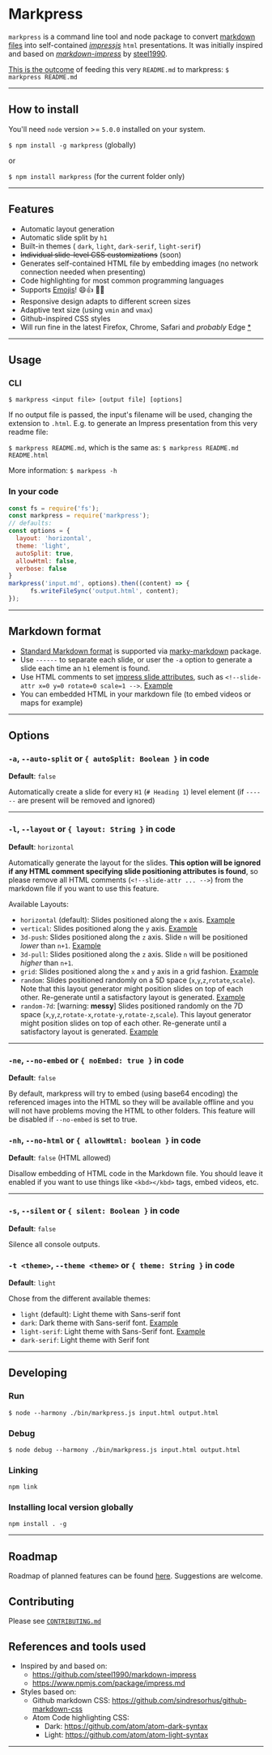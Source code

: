 <!--slide-attr x=0 y=0 -->

# Markpress

`markpress` is a command line tool and node package to convert [markdown files](https://github.com/adam-p/markdown-here/wiki/Markdown-Cheatsheet) into self-contained [*impressjs*](https://github.com/impress/impress.js/) `html` presentations. It was initially inspired and based on [*markdown-impress*](https://github.com/steel1990/markdown-impress) by [steel1990](https://github.com/steel1990).

[This is the outcome](https://gamell.github.io/markpress) of feeding this very `README.md` to markpress: `$ markpress README.md`

-----------------------------
<!--slide-attr x=2600 y=0 -->

## How to install

You'll need `node` version >= `5.0.0` installed on your system.

`$ npm install -g markpress` (globally)

or

`$ npm install markpress` (for the current folder only)

-----------------------------
<!--slide-attr x=2600 y=2600 -->

## Features

- Automatic layout generation
- Automatic slide split by `h1`
- Built-in themes ( `dark`, `light`, `dark-serif`, `light-serif`)
- ~~Individual slide-level CSS customizations~~ (soon)
- Generates self-contained HTML file by embedding images (no network connection needed when presenting)
- Code highlighting for most common programming languages
- Supports [Emojis](http://www.emoji-cheat-sheet.com/)! :smile::thumbsup: :camel::dash:
- Responsive design adapts to different screen sizes
- Adaptive text size (using `vmin` and `vmax`)
- Github-inspired CSS styles
- Will run fine in the latest Firefox, Chrome, Safari and *probably* Edge [*](http://caniuse.com/#feat=viewport-units)

-----------------------------
<!--slide-attr x=0 y=2600 rotate=90 -->

## Usage

### CLI

`$ markpress <input file> [output file] [options]`

If no output file is passed, the input's filename will be used, changing the extension to `.html`. E.g. to generate an Impress presentation from this very readme file:

`$ markpress README.md`, which is the same as: `$ markpress README.md README.html`

More information: `$ markpess -h`

### In your code

```js
const fs = require('fs');
const markpress = require('markpress');
// defaults:
const options = {
  layout: 'horizontal',
  theme: 'light',
  autoSplit: true,
  allowHtml: false,
  verbose: false
}
markpress('input.md', options).then((content) => {
      fs.writeFileSync('output.html', content);
});
```

-----------------------------
<!--slide-attr x=-2600 y=1300 rotate-x=90 rotate-y=45 -->

## Markdown format

+ [Standard Markdown format](https://github.com/adam-p/markdown-here/wiki/Markdown-Cheatsheet) is supported via [marky-markdown](https://www.npmjs.com/package/marky-markdown) package.
+ Use `------` to separate each slide, or user the `-a` option to generate a slide each time an `h1` element is found.
+ Use HTML comments to set [impress slide attributes](https://github.com/impress/impress.js/blob/master/index.html#L203), such as `<!--slide-attr x=0 y=0 rotate=0 scale=1 -->`. [Example](https://gamell.github.io/markpress/examples/custom-layout.html)
+ You can embedded HTML in your markdown file (to embed videos or maps for example)

-------------------------------
<!--slide-attr x=0 y=4000 z=0 rotate-y=0 -->


## Options

### `-a`, `--auto-split` or `{ autoSplit: Boolean }` in code

**Default**: `false`

Automatically create a slide for every `H1` (`# Heading 1`) level element (if `------` are present will be removed and ignored)

------------
<!--slide-attr x=0 y=4000 z=1200 rotate-y=45 -->

### `-l`, `--layout` or `{ layout: String }` in code

**Default**: `horizontal`

Automatically generate the layout for the slides. **This option will be ignored if any HTML comment specifying slide positioning attributes is found**, so please remove all HTML comments (`<!--slide-attr ... -->`) from the markdown file if you want to use this feature.

Available Layouts:

- `horizontal` (default): Slides positioned along the `x` axis. [Example](https://gamell.github.io/markpress/examples/horizontal.html)
- `vertical`: Slides positioned along the `y` axis. [Example](https://gamell.github.io/markpress/examples/vertical.html)
- `3d-push`: Slides positioned along the `z` axis. Slide `n` will be positioned *lower* than `n+1`. [Example](https://gamell.github.io/markpress/examples/3d-push.html)
- `3d-pull`: Slides positioned along the `z` axis. Slide `n` will be positioned *higher* than `n+1`.
- `grid`: Slides positioned along the `x` and `y` axis in a grid fashion. [Example](https://gamell.github.io/markpress/examples/grid.html)
- `random`: Slides positioned randomly on a 5D space (`x`,`y`,`z`,`rotate`,`scale`). Note that this layout generator might position slides on top of each other. Re-generate until a satisfactory layout is generated. [Example](https://gamell.github.io/markpress/examples/random.html)
- `random-7d`: [warning: **messy**] Slides positioned randomly on the 7D space (`x`,`y`,`z`,`rotate-x`,`rotate-y`,`rotate-z`,`scale`). This layout generator might position slides on top of each other. Re-generate until a satisfactory layout is generated. [Example](https://gamell.github.io/markpress/examples/random-7d.html)

------------
<!--slide-attr x=1200 y=4000 z=1800 rotate-y=90 -->

### `-ne`, `--no-embed` or `{ noEmbed: true }` in code

**Default**: `false`

By default, markpress will try to embed (using base64 encoding) the referenced images into the HTML so they will be available offline and you will not have problems moving the HTML to other folders. This feature will be disabled if `--no-embed` is set to true.

### `-nh`, `--no-html` or `{ allowHtml: boolean }` in code

**Default**: `false` (HTML allowed)

Disallow embedding of HTML code in the Markdown file. You should leave it enabled if you want to use things like `<kbd></kbd>` tags, embed videos, etc.

------------
<!--slide-attr x=2400 y=4000 z=2400 rotate-y=135 -->

### `-s`, `--silent` or `{ silent: Boolean }` in code

**Default**: `false`

Silence all console outputs.

### `-t <theme>`, `--theme <theme>` or `{ theme: String }` in code

**Default**: `light`

Chose from the different available themes:

- `light` (default): Light theme with Sans-serif font
- `dark`: Dark theme with Sans-serif font. [Example](https://gamell.github.io/markpress/examples/dark.html)
- `light-serif`: Light theme with Sans-Serif font. [Example](https://gamell.github.io/markpress/examples/light-serif.html)
- `dark-serif`: Light theme with Serif font

-------------------------------
<!--slide-attr x=1000 y=1000 scale=0.5 -->

## Developing

### Run

`$ node --harmony ./bin/markpress.js input.html output.html`

### Debug

`$ node debug --harmony ./bin/markpress.js input.html output.html`

### Linking

`npm link`

### Installing local version globally

`npm install . -g`

-------------------------------
<!--slide-attr x=1000 y=1500 z=500 rotate-x=90 scale=0.5 -->


## Roadmap

Roadmap of planned features can be found [here](https://github.com/gamell/markpress/issues?q=is%3Aopen+is%3Aissue+label%3Aroadmap). Suggestions are welcome.

## Contributing

Please see [`CONTRIBUTING.md`](https://github.com/gamell/markpress/blob/master/CONTRIBUTING.md)


## References and tools used

- Inspired by and based on:
  - https://github.com/steel1990/markdown-impress
  - https://www.npmjs.com/package/impress.md
- Styles based on:
  - Github markdown CSS: https://github.com/sindresorhus/github-markdown-css
  - Atom Code highlighting CSS:
    - Dark: https://github.com/atom/atom-dark-syntax
    - Light: https://github.com/atom/atom-light-syntax

-------------------------------
<!-- zoom-out slide -->
<!--slide-attr x=1200 y=2000 z=4000 scale=2 -->
